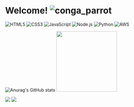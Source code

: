# Welcome! ![conga_parrot](https://github.com/user-attachments/assets/137554d3-9905-4af6-af10-0726dee76d10)







![HTML5](https://img.shields.io/badge/HTML5-E34F26?style=for-the-badge&logo=html5&logoColor=white) ![CSS3](https://img.shields.io/badge/CSS3-1572B6?style=for-the-badge&logo=css3&logoColor=white) ![JavaScript](https://img.shields.io/badge/JavaScript-F7DF1E?style=for-the-badge&logo=javascript&logoColor=black) ![Node.js](https://img.shields.io/badge/Node.js-339933?style=for-the-badge&logo=node.js&logoColor=white) ![Python](https://img.shields.io/badge/Python-3776AB?style=for-the-badge&logo=python&logoColor=white) ![AWS](https://img.shields.io/badge/AWS-FF9900?style=for-the-badge&logo=amazonaws&logoColor=white)








![Anurag's GitHub stats](https://github-readme-stats.vercel.app/api?username=dudalszz&theme=midnight-purple&show_icons=true)
<a href="https://github.com/dudalszz">
<img loading="lazy" height="195em" src="https://github-readme-stats.vercel.app/api/top-langs/?username=dudalszz&layout=compact&langs_count=7&theme=midnight-purple"/>


<div>
<a href="https://instagram.com/madulsz" target="_blank"><img loading="lazy" src="https://img.shields.io/badge/-Instagram-%23E4405F?style=for-the-badge&logo=instagram&logoColor=white" target="_blank"></a> <a href="https://www.linkedin.com/in/maria-eduarda-lsz" target="_blank"><img loading="lazy" src="https://img.shields.io/badge/-LinkedIn-%230077B5?style=for-the-badge&logo=linkedin&logoColor=white" target="_blank"></a> 
</div>
